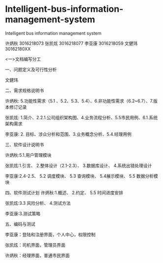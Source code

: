 ﻿# Intelligent-bus-information-management-system
Intelligent bus information management system


许炳秋 3016218073
张凯炫 3016218077
李亚康 3016218059
文健玮  30162180XX

<一>文档编写分工

一、问题定义及可行性分析

文健玮

二、需求规格说明书

许炳秋: 5.功能性需求（5.1 、5.2、5.3、5.4）、6.非功能性需求（6.2~6.7）、7.版本修订记录

张凯炫: 1.简介、2.2.1.公司组织架构图、4.业务流程分析、5.5市民用例、6.1.系统架构需求

李亚康: 2. 目标、涉众分析和范围、3.业务概念分析、5.4.经理用例

三、软件设计说明书

许炳秋:5.1.用户管理模块

张凯炫:1.引言、 2.整体设计（2.1-2.3）、 3.数据库设计、 4.系统出错处理设计

李亚康:2.4-2.5、 5.2 调度模块、 5.3 查询模块、 5.4展示模块、 5.5 数据分析模块


四、软件测试计划
许炳秋:1.概述、 2.约定、 5.5 时间进度安排

张凯炫:3.3 风险分析、 4.测试方法

李亚康:3.测试策略

五、编码与测试

李亚康：登陆和注册界面，个人中心，权限控制

张凯炫：司机界面，管理员界面

许炳秋：经理界面，普通市民界面
